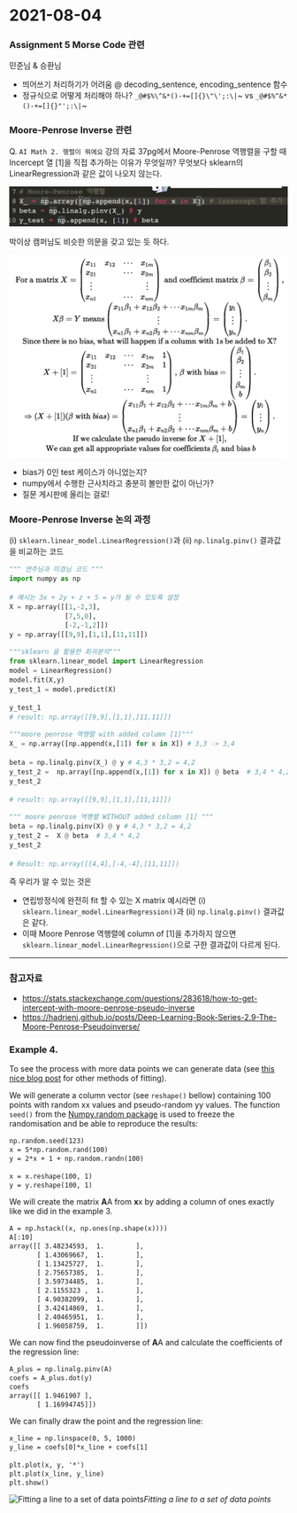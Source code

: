 # 2021-08-04

### Assignment 5 Morse Code 관련 

민준님 & 승환님

- 띄어쓰기 처리하기가 어려움 @ decoding_sentence, encoding_sentence 함수
- 정규식으로 어떻게 처리해야 하나? `_@#$%\^&*()-+=[]{}\"\';:\|`~ vs `_@#$%^&*()-+=[]{}"';:\|`~

### Moore-Penrose Inverse 관련

Q. `AI Math 2. 행렬이 뭐에요` 강의 자료 37pg에서 Moore-Penrose 역행렬을 구할 때 Incercept 열 [1]을 직접 추가하는 이유가 무엇일까? 무엇보다 sklearn의 LinearRegression과 같은 값이 나오지 않는다.

![image-20210804170414434](imgs/image-20210804170414434.png)

박이상 캠퍼님도 비슷한 의문을 갖고 있는 듯 하다.

![image-20210804170357839](imgs/image-20210804170357839.png)

- bias가 0인 test 케이스가 아니었는지?
- numpy에서 수행한 근사치라고 충분히 볼만한 값이 아닌가?
- 질문 게시판에 올리는 걸로!

### Moore-Penrose Inverse 논의 과정

(i) `sklearn.linear_model.LinearRegression()`과 
(ii) `np.linalg.pinv()` 결과값을 비교하는 코드

```python
""" 연주님과 미경님 코드 """
import numpy as np

# 예시는 3x + 2y + z + 5 = y가 될 수 있도록 설정
X = np.array([[1,-2,3],
              [7,5,0],
              [-2,-1,2]])
y = np.array([[9,9],[1,1],[11,11]])

```

```python
"""sklearn 을 활용한 회귀분석""" 
from sklearn.linear_model import LinearRegression
model = LinearRegression()
model.fit(X,y)
y_test_1 = model.predict(X)

y_test_1
# result: np.array([[9,9],[1,1],[11,11]])
```

```python
"""moore penrose 역행렬 with added column [1]""" 
X_ = np.array([np.append(x,[1]) for x in X]) # 3,3 -> 3,4

beta = np.linalg.pinv(X_) @ y # 4,3 * 3,2 = 4,2
y_test_2 =  np.array([np.append(x,[1]) for x in X]) @ beta  # 3,4 * 4,2
y_test_2

# result: np.array([[9,9],[1,1],[11,11]])
```

```python
""" moore penrose 역행렬 WITHOUT added column [1] """
beta = np.linalg.pinv(X) @ y # 4,3 * 3,2 = 4,2
y_test_2 =  X @ beta  # 3,4 * 4,2
y_test_2

# Result: np.array([[4,4],[-4,-4],[11,11]])
```

즉 우리가 알 수 있는 것은

- 연립방정식에 완전히 fit 할 수 있는 X matrix 예시라면  (i) `sklearn.linear_model.LinearRegression()`과 
  (ii) `np.linalg.pinv()` 결과값은 같다.
- 이때 Moore Penrose 역행렬에 column of [1]을 추가하지 않으면 `sklearn.linear_model.LinearRegression()`으로 구한 결과값이 다르게 된다.

-----------------------------------------------------------------

### 참고자료

- https://stats.stackexchange.com/questions/283618/how-to-get-intercept-with-moore-penrose-pseudo-inverse
- https://hadrienj.github.io/posts/Deep-Learning-Book-Series-2.9-The-Moore-Penrose-Pseudoinverse/

### Example 4.

To see the process with more data points we can generate data (see [this nice blog post](https://mec560sbu.github.io/2016/08/29/Least_SQ_Fitting/) for other methods of fitting).

We will generate a column vector (see `reshape()` bellow) containing 100 points with random xx values and pseudo-random yy values. The function `seed()` from the [Numpy.random package](https://docs.scipy.org/doc/numpy/reference/generated/numpy.random.seed.html) is used to freeze the randomisation and be able to reproduce the results:

```
np.random.seed(123)
x = 5*np.random.rand(100)
y = 2*x + 1 + np.random.randn(100)

x = x.reshape(100, 1)
y = y.reshape(100, 1)
```

We will create the matrix **A**A from **x**x by adding a column of ones exactly like we did in the example 3.

```
A = np.hstack((x, np.ones(np.shape(x))))
A[:10]
array([[ 3.48234593,  1.        ],
       [ 1.43069667,  1.        ],
       [ 1.13425727,  1.        ],
       [ 2.75657385,  1.        ],
       [ 3.59734485,  1.        ],
       [ 2.1155323 ,  1.        ],
       [ 4.90382099,  1.        ],
       [ 3.42414869,  1.        ],
       [ 2.40465951,  1.        ],
       [ 1.96058759,  1.        ]])
```

We can now find the pseudoinverse of **A**A and calculate the coefficients of the regression line:

```
A_plus = np.linalg.pinv(A)
coefs = A_plus.dot(y)
coefs
array([[ 1.9461907 ],
       [ 1.16994745]])
```

We can finally draw the point and the regression line:

```
x_line = np.linspace(0, 5, 1000)
y_line = coefs[0]*x_line + coefs[1]

plt.plot(x, y, '*')
plt.plot(x_line, y_line)
plt.show()
```

![Fitting a line to a set of data points](https://hadrienj.github.io/assets/images/2.9/linear-regression-dataset.png)_Fitting a line to a set of data points_
